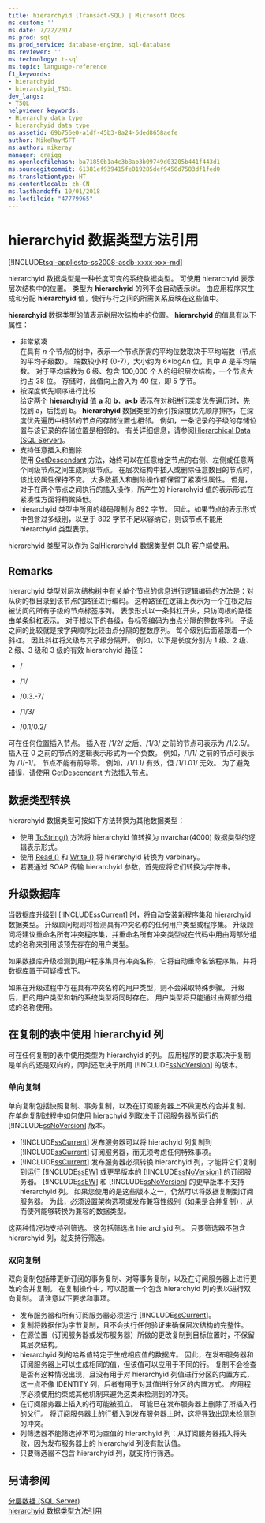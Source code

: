 ```yaml
---
title: hierarchyid (Transact-SQL) | Microsoft Docs
ms.custom: ''
ms.date: 7/22/2017
ms.prod: sql
ms.prod_service: database-engine, sql-database
ms.reviewer: ''
ms.technology: t-sql
ms.topic: language-reference
f1_keywords:
- hierarchyid
- hierarchyid_TSQL
dev_langs:
- TSQL
helpviewer_keywords:
- Hierarchy data type
- hierarchyid data type
ms.assetid: 69b756e0-a1df-45b3-8a24-6ded8658aefe
author: MikeRayMSFT
ms.author: mikeray
manager: craigg
ms.openlocfilehash: ba71850b1a4c3b8ab3b09749d03205b441f443d1
ms.sourcegitcommit: 61381ef939415fe019285def9450d7583df1fed0
ms.translationtype: HT
ms.contentlocale: zh-CN
ms.lasthandoff: 10/01/2018
ms.locfileid: "47779965"
---
```

# <a name="hierarchyid-data-type-method-reference"></a>hierarchyid 数据类型方法引用
[!INCLUDE[tsql-appliesto-ss2008-asdb-xxxx-xxx-md](../../includes/tsql-appliesto-ss2008-asdb-xxxx-xxx-md.md)]

hierarchyid 数据类型是一种长度可变的系统数据类型。 可使用 hierarchyid 表示层次结构中的位置。 类型为 **hierarchyid** 的列不会自动表示树。 由应用程序来生成和分配 **hierarchyid** 值，使行与行之间的所需关系反映在这些值中。
  
**hierarchyid** 数据类型的值表示树层次结构中的位置。 **hierarchyid** 的值具有以下属性：
  
-   非常紧凑  
     在具有 *n* 个节点的树中，表示一个节点所需的平均位数取决于平均端数（节点的平均子级数）。 端数较小时 (0-7)，大小约为 6\*logAn 位，其中 A 是平均端数。 对于平均端数为 6 级、包含 100,000 个人的组织层次结构，一个节点大约占 38 位。 存储时，此值向上舍入为 40 位，即 5 字节。  
-   按深度优先顺序进行比较  
     给定两个 **hierarchyid** 值 **a** 和 **b**，**a<b** 表示在对树进行深度优先遍历时，先找到 a，后找到 b。 **hierarchyid** 数据类型的索引按深度优先顺序排序，在深度优先遍历中相邻的节点的存储位置也相邻。 例如，一条记录的子级的存储位置与该记录的存储位置是相邻的。 有关详细信息，请参阅[Hierarchical Data (SQL Server)](../../relational-databases/hierarchical-data-sql-server.md)。  
-   支持任意插入和删除  
     使用 [GetDescendant](../../t-sql/data-types/getdescendant-database-engine.md) 方法，始终可以在任意给定节点的右侧、左侧或任意两个同级节点之间生成同级节点。 在层次结构中插入或删除任意数目的节点时，该比较属性保持不变。 大多数插入和删除操作都保留了紧凑性属性。 但是，对于在两个节点之间执行的插入操作，所产生的 hierarchyid 值的表示形式在紧凑性方面将稍微降低。  
-   hierarchyid 类型中所用的编码限制为 892 字节。 因此，如果节点的表示形式中包含过多级别，以至于 892 字节不足以容纳它，则该节点不能用 hierarchyid 类型表示。  
  
hierarchyid 类型可以作为 SqlHierarchyId 数据类型供 CLR 客户端使用。
  
## <a name="remarks"></a>Remarks  
hierarchyid 类型对层次结构树中有关单个节点的信息进行逻辑编码的方法是：对从树的根目录到该节点的路径进行编码。 这种路径在逻辑上表示为一个在根之后被访问的所有子级的节点标签序列。 表示形式以一条斜杠开头，只访问根的路径由单条斜杠表示。 对于根以下的各级，各标签编码为由点分隔的整数序列。 子级之间的比较就是按字典顺序比较由点分隔的整数序列。 每个级别后面紧跟着一个斜杠。 因此斜杠将父级与其子级分隔开。 例如，以下是长度分别为 1 级、2 级、2 级、3 级和 3 级的有效 hierarchyid 路径：
  
-   /  
  
-   /1/  
  
-   /0.3.-7/  
  
-   /1/3/  
  
-   /0.1/0.2/  
  
可在任何位置插入节点。 插入在 /1/2/ 之后、/1/3/ 之前的节点可表示为 /1/2.5/。 插入在 0 之前的节点的逻辑表示形式为一个负数。 例如，/1/1/ 之前的节点可表示为 /1/-1/。 节点不能有前导零。 例如，/1/1.1/ 有效，但 /1/1.01/ 无效。 为了避免错误，请使用 [GetDescendant](../../t-sql/data-types/getdescendant-database-engine.md) 方法插入节点。
  
## <a name="data-type-conversion"></a>数据类型转换
hierarchyid 数据类型可按如下方法转换为其他数据类型：
-   使用 [ToString()](../../t-sql/data-types/tostring-database-engine.md) 方法将 hierarchyid 值转换为 nvarchar(4000) 数据类型的逻辑表示形式。  
-   使用 [Read ()](../../t-sql/data-types/read-database-engine.md) 和 [Write ()](../../t-sql/data-types/write-database-engine.md) 将 hierarchyid 转换为 varbinary。  
-   若要通过 SOAP 传输 hierarchyid 参数，首先应将它们转换为字符串。  
  
## <a name="upgrading-databases"></a>升级数据库
当数据库升级到 [!INCLUDE[ssCurrent](../../includes/sscurrent-md.md)] 时，将自动安装新程序集和 hierarchyid 数据类型。 升级顾问规则将检测具有冲突名称的任何用户类型或程序集。 升级顾问将建议重命名所有冲突程序集，并重命名所有冲突类型或在代码中用由两部分组成的名称来引用该预先存在的用户类型。
  
如果数据库升级检测到用户程序集具有冲突名称，它将自动重命名该程序集，并将数据库置于可疑模式下。
  
如果在升级过程中存在具有冲突名称的用户类型，则不会采取特殊步骤。 升级后，旧的用户类型和新的系统类型将同时存在。 用户类型将只能通过由两部分组成的名称使用。
  
## <a name="using-hierarchyid-columns-in-replicated-tables"></a>在复制的表中使用 hierarchyid 列
可在任何复制的表中使用类型为 hierarchyid 的列。 应用程序的要求取决于复制是单向的还是双向的，同时还取决于所用 [!INCLUDE[ssNoVersion](../../includes/ssnoversion-md.md)] 的版本。
  
### <a name="one-directional-replication"></a>单向复制
单向复制包括快照复制、事务复制，以及在订阅服务器上不做更改的合并复制。 在单向复制过程中如何使用 hierachyid 列取决于订阅服务器所运行的 [!INCLUDE[ssNoVersion](../../includes/ssnoversion-md.md)] 版本。
-   [!INCLUDE[ssCurrent](../../includes/sscurrent-md.md)] 发布服务器可以将 hierachyid 列复制到 [!INCLUDE[ssCurrent](../../includes/sscurrent-md.md)] 订阅服务器，而无须考虑任何特殊事项。  
-   [!INCLUDE[ssCurrent](../../includes/sscurrent-md.md)] 发布服务器必须转换 hierarchyid 列，才能将它们复制到运行 [!INCLUDE[ssEW](../../includes/ssew-md.md)] 或更早版本的 [!INCLUDE[ssNoVersion](../../includes/ssnoversion-md.md)] 的订阅服务器。 [!INCLUDE[ssEW](../../includes/ssew-md.md)] 和 [!INCLUDE[ssNoVersion](../../includes/ssnoversion-md.md)] 的更早版本不支持 hierarchyid 列。 如果您使用的是这些版本之一，仍然可以将数据复制到订阅服务器。 为此，必须设置架构选项或发布兼容性级别（如果是合并复制），从而使列能够转换为兼容的数据类型。  
  
这两种情况均支持列筛选。 这包括筛选出 hierarchyid 列。 只要筛选器不包含 hierarchyid 列，就支持行筛选。
  
### <a name="bi-directional-replication"></a>双向复制
双向复制包括带更新订阅的事务复制、对等事务复制，以及在订阅服务器上进行更改的合并复制。 在复制操作中，可以配置一个包含 hierarchyid 列的表以进行双向复制。 请注意以下要求和事项。
-   发布服务器和所有订阅服务器必须运行 [!INCLUDE[ssCurrent](../../includes/sscurrent-md.md)]。  
-   复制将数据作为字节复制，且不会执行任何验证来确保层次结构的完整性。  
-   在源位置（订阅服务器或发布服务器）所做的更改复制到目标位置时，不保留其层次结构。  
-   hierarchyid 列的哈希值特定于生成相应值的数据库。 因此，在发布服务器和订阅服务器上可以生成相同的值，但该值可以应用于不同的行。 复制不会检查是否有这种情况出现，且没有用于对 hierarchyid 列值进行分区的内置方式，这一点不像 IDENTITY 列，后者有用于对其值进行分区的内置方式。 应用程序必须使用约束或其他机制来避免这类未检测到的冲突。  
-   在订阅服务器上插入的行可能被孤立。 可能已在发布服务器上删除了所插入行的父行。 将订阅服务器上的行插入到发布服务器上时，这将导致出现未检测到的冲突。  
-   列筛选器不能筛选掉不可为空值的 hierarchyid 列：从订阅服务器插入将失败，因为发布服务器上的 hierarchyid 列没有默认值。  
-   只要筛选器不包含 hierarchyid 列，就支持行筛选。  
  
## <a name="see-also"></a>另请参阅
[分层数据 (SQL Server)](../../relational-databases/hierarchical-data-sql-server.md)  
[hierarchyid 数据类型方法引用](http://msdn.microsoft.com/library/01a050f5-7580-4d5f-807c-7f11423cbb06)
  
  
